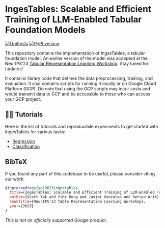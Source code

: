 # IngesTables: Scalable and Efficient Training of LLM-Enabled Tabular Foundation Models

[![Unittests](https://github.com/google-research/ingestables/actions/workflows/pytest_and_autopublish.yml/badge.svg)](https://github.com/google-research/ingestables/actions/workflows/pytest_and_autopublish.yml)
[![PyPI version](https://badge.fury.io/py/ingestables.svg)](https://badge.fury.io/py/ingestables)

This repository contains the implementation of IngesTables, a tabular foundation 
model. An earlier version of the model was accepted at the NeurIPS'23 [Tabular 
Representation Learning Workshop](https://neurips.cc/virtual/2023/81311). Stay 
tuned for updates!

It contains library code that defines the data preprocessing, training, and
evaluation. It also contains scripts for running it locally or on Google Cloud
Platform (GCP). Do note that using the GCP scripts may incur costs and would
transmit data to GCP and be accessible to those who can access your GCP project.

## 🧑‍🏫 Tutorials

Here is the list of tutorials and reproducibile experiments to get started with 
IngesTables for various tasks:
- [Regression]()
- [Classification]()

## BibTeX

If you found any part of this codebase to be useful, please consider citing 
our work:

```bibtex
@inproceedings{yak2023ingestables,
  title={IngesTables: Scalable and Efficient Training of LLM-Enabled Tabular Foundation Models},
  author={Scott Yak and Yihe Dong and Javier Gonzalvo and Sercan Arik},
  booktitle={NeurIPS'23 Table Representation Learning Workshop},
  year={2023}
}
```

*This is not an officially supported Google product.*
